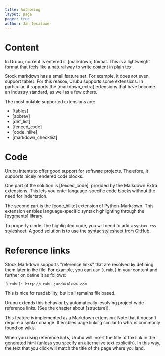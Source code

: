 ```yaml
---
title: Authoring
layout: page 
pager: true
author: Jan Decaluwe
---
```


Content 
=======

In Urubu, content is entered in [markdown] format. This is a lightweight format
that feels like a natural way to write content in plain text.

Stock markdown has a small feature set. For example, it does not even
support tables. For this reason, Urubu supports some extensions. In particular,
it supports the [markdown_extra] extensions that have become an industry
standard, as well as a few others.

The most notable supported extensions are:

* [tables]
* [abbrev]
* [def_list]
* [fenced_code] 
* [code_hilite]
* [markdown_checklist]

Code
====

Urubu intents to offer good support for software projects. Therefore, it
supports nicely rendered code blocks. 

One part of the solution is [fenced_code], provided by the Markdown Extra
extensions.  This lets you enter language-specific code blocks without the need
for indentation.

The second part is the [code_hilite] extension of Python-Markdown.  This
extension enables language-specific syntax highlighting through the [pygments]
library.

To properly render the highlighted code, you will need to add a `syntax.css`
stylesheet. A good solution is to use the [syntax stylesheet from
GitHub][syntax_github].




[syntax_github]: https://github.com/mojombo/tpw/blob/master/css/syntax.css


Reference links
===============

Stock Markdown supports "reference links" that are resolved by defining them
later in the file. For example, you can use `[urubu]` in your content and
further on define it as follows:

```
[urubu]: http://urubu.jandecaluwe.com
```

This is nice for readability, but it all remains file based.

Urubu extends this behavior by automatically resolving project-wide
reference links. (See the chapter about [structure]).

This feature is implemented as a Markdown extension. Note that it doesn't
require a syntax change. It enables page linking similar to what is commonly
found on wikis.

When you using reference links, Urubu will insert the title of the link in the
generated html (unless you specify an alternative text explicitly).  In this
way, the text that you click will match the title of the page where you land.
